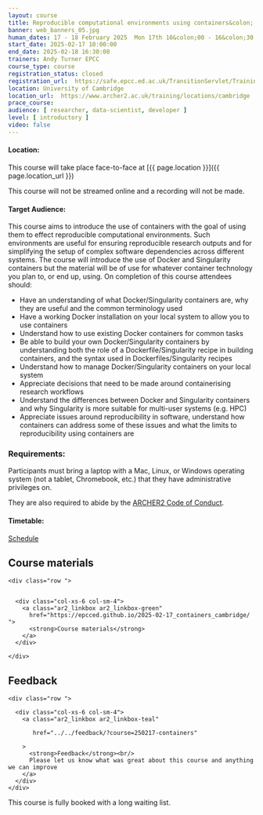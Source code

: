 ```yaml
---
layout: course
title: Reproducible computational environments using containers&colon; introduction to Docker and Singularity
banner: web_banners_05.jpg 
human_dates: 17 - 18 February 2025  Mon 17th 10&colon;00 - 16&colon;30 GMT, Tue 18th 09&colon;00 - 14&colon;30 GMT
start_date: 2025-02-17 10:00:00
end_date: 2025-02-18 16:30:00
trainers: Andy Turner EPCC
course_type: course
registration_status: closed
registration_url:  https://safe.epcc.ed.ac.uk/TransitionServlet/TrainingCourse/250217-containers
location: University of Cambridge
location_url:  https://www.archer2.ac.uk/training/locations/cambridge
prace_course: 
audience: [ researcher, data-scientist, developer ]
level: [ introductory ]
video: false
---
```


#### Location:

This course will take place face-to-face at  [{{ page.location }}]({{ page.location_url }})

This course will not be streamed online and a recording will not be made.

#### Target Audience:

This course aims to introduce the use of containers with the goal of using them to effect reproducible computational environments. Such environments are useful for ensuring reproducible research outputs and for simplifying the setup of complex software dependencies across different systems. The course will introduce the use of Docker and Singularity containers but the material will be of use for whatever container technology you plan to, or end up, using. On completion of this course attendees should:

- Have an understanding of what Docker/Singularity containers are, why they are useful and the common terminology used
- Have a working Docker installation on your local system to allow you to use containers
- Understand how to use existing Docker containers for common tasks
- Be able to build your own Docker/Singularity containers by understanding both the role of a Dockerfile/Singularity recipe in building containers, and the syntax used in Dockerfiles/Singularity recipes
- Understand how to manage Docker/Singularity containers on your local system
- Appreciate decisions that need to be made around containerising research workflows
- Understand the differences between Docker and Singularity containers and why Singularity is more suitable for multi-user systems (e.g. HPC)
- Appreciate issues around reproducibility in software, understand how containers can address some of these issues and what the limits to reproducibility using containers are



### Requirements:

Participants must bring a laptop with a Mac, Linux, or Windows operating system (not a tablet, Chromebook, etc.) that they have administrative privileges on.

They are also required to abide by the [ARCHER2  Code of Conduct](../../../about/policies/code-of-conduct.html). 


#### Timetable:

[Schedule](https://epcced.github.io/2025-02-17_containers_cambridge/#schedule)

<section id="service">

 

<h2><a name="materials">Course materials</a></h2>



    <div class="row ">	

		
      <div class="col-xs-6 col-sm-4">
        <a class="ar2_linkbox ar2_linkbox-green" 
          href="https://epcced.github.io/2025-02-17_containers_cambridge/   ">
          <strong>Course materials</strong>         
        </a>
      </div>


<!--  
      <div class="col-xs-6 col-sm-4">
        <a class="ar2_linkbox ar2_linkbox-teal" 
          href="https://pad.archer2.ac.uk/p/250217-containers">
          <strong>Course Chat</strong>       
        </a>
      </div>
		
 -->
 	</div>
		
		
					


<!-- 		
<h2><a name="videos">Videos</a></h2>

<h3>Session 1</h3>

<div>
	<iframe title="Video" width="560" height="315" src="https://www.youtube.com/embed/xxxxxxxxxxx" frameborder="0" allow="accelerometer; autoplay; encrypted-media; gyroscope; picture-in-picture" allowfullscreen></iframe>
</div>

 -->






<h2><a name="feedback">Feedback</a></h2>


    <div class="row ">	

      <div class="col-xs-6 col-sm-4">
        <a class="ar2_linkbox ar2_linkbox-teal" 

           href="../../feedback/?course=250217-containers" 

		>
          <strong>Feedback</strong><br/>
          Please let us know what was great about this course and anything we can improve
        </a>
      </div>
    </div>
		
		

 
</section>


This course is fully booked with a long waiting list.  
